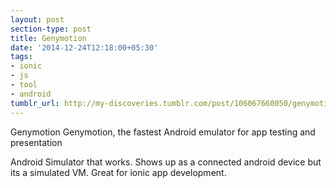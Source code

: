 ```yaml
---
layout: post
section-type: post
title: Genymotion
date: '2014-12-24T12:18:00+05:30'
tags:
- ionic
- js
- tool
- android
tumblr_url: http://my-discoveries.tumblr.com/post/106067660050/genymotion
---
```

Genymotion
Genymotion, the fastest Android emulator for app testing and presentation

Android Simulator that works. Shows up as a connected android device but its a simulated VM. Great for ionic app development. 
